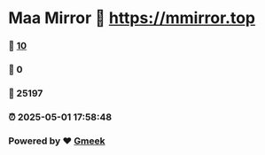 # Maa Mirror :link: https://mmirror.top 
### :page_facing_up: [10](https://mmirror.top/tag.html) 
### :speech_balloon: 0 
### :hibiscus: 25197 
### :alarm_clock: 2025-05-01 17:58:48 
### Powered by :heart: [Gmeek](https://github.com/Meekdai/Gmeek)
